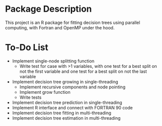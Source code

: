 Package Description
===================

This project is an R package for fitting decision trees using parallel computing, with Fortran and OpenMP under the hood.

To-Do List
==========

* Implement single-node splitting function
	* Write test for case with >1 variables, with one test for a best split on not the first variable and one test for a best split on not the last variable
* Implement decision tree growing in single-threading
	* Implement recursive components and node pointing
	* Implement grow function
	* Write tests
* Implement decision tree prediction in single-threading
* Implement R interface and connect with FORTRAN 90 code
* Implement decision tree fitting in multi-threading
* Implement decision tree estimation in multi-threading



